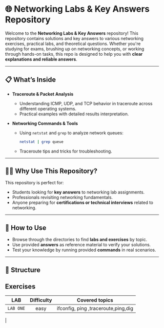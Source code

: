 # 🌐 Networking Labs & Key Answers Repository  

Welcome to the **Networking Labs & Key Answers** repository! This repository contains solutions and key answers to various networking exercises, practical labs, and theoretical questions. Whether you're studying for exams, brushing up on networking concepts, or working through hands-on tasks, this repo is designed to help you with **clear explanations and reliable answers**.  

---

## 📋 **What’s Inside**  
- **Traceroute & Packet Analysis**  
  - Understanding ICMP, UDP, and TCP behavior in traceroute across different operating systems.
  - Practical examples with detailed results interpretation.

- **Networking Commands & Tools**  
  - Using `netstat` and `grep` to analyze network queues:
    ```bash
    netstat | grep queue
    ```
  - Traceroute tips and tricks for troubleshooting.

---

## 🧑‍🏫 **Why Use This Repository?**  
This repository is perfect for:
- Students looking for **key answers** to networking lab assignments.  
- Professionals revisiting networking fundamentals.  
- Anyone preparing for **certifications or technical interviews** related to networking.

---

## 🔧 **How to Use**  
- Browse through the directories to find **labs and exercises** by topic.
- Use provided **answers** as reference material to verify your solutions.
- Test your knowledge by running provided **commands** in real scenarios.

---

## 📂 **Structure**  

## Exercises
| LAB | Difficulty | Covered topics|
|---------------|:----------:|---------------|
| `LAB ONE` | easy | ifconfig, ping ,traceroute,ping,dig|
| 